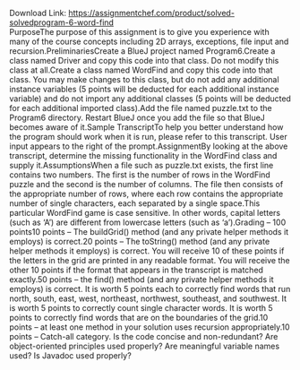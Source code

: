 Download Link: https://assignmentchef.com/product/solved-solvedprogram-6-word-find
<br>
PurposeThe purpose of this assignment is to give you experience with many of the course concepts including 2D arrays, exceptions, file input and recursion.PreliminariesCreate a BlueJ project named Program6.Create a class named Driver and copy this code into that class. Do not modify this class at all.Create a class named WordFind and copy this code into that class. You may make changes to this class, but do not add any additional instance variables (5 points will be deducted for each additional instance variable) and do not import any additional classes (5 points will be deducted for each additional imported class).Add the file named puzzle.txt to the Program6 directory. Restart BlueJ once you add the file so that BlueJ becomes aware of it.Sample TranscriptTo help you better understand how the program should work when it is run, please refer to this transcript. User input appears to the right of the prompt.AssignmentBy looking at the above transcript, determine the missing functionality in the WordFind class and supply it.AssumptionsWhen a file such as puzzle.txt exists, the first line contains two numbers. The first is the number of rows in the WordFind puzzle and the second is the number of columns. The file then consists of the appropriate number of rows, where each row contains the appropriate number of single characters, each separated by a single space.This particular WordFind game is case sensitive. In other words, capital letters (such as ‘A’) are different from lowercase letters (such as ‘a’).Grading – 100 points10 points – The buildGrid() method (and any private helper methods it employs) is correct.20 points – The toString() method (and any private helper methods it employs) is correct. You will receive 10 of these points if the letters in the grid are printed in any readable format. You will receive the other 10 points if the format that appears in the transcript is matched exactly.50 points – the find() method (and any private helper methods it employs) is correct. It is worth 5 points each to correctly find words that run north, south, east, west, northeast, northwest, southeast, and southwest. It is worth 5 points to correctly count single character words. It is worth 5 points to correctly find words that are on the boundaries of the grid.10 points – at least one method in your solution uses recursion appropriately.10 points – Catch-all category. Is the code concise and non-redundant? Are object-oriented principles used properly? Are meaningful variable names used? Is Javadoc used properly?
